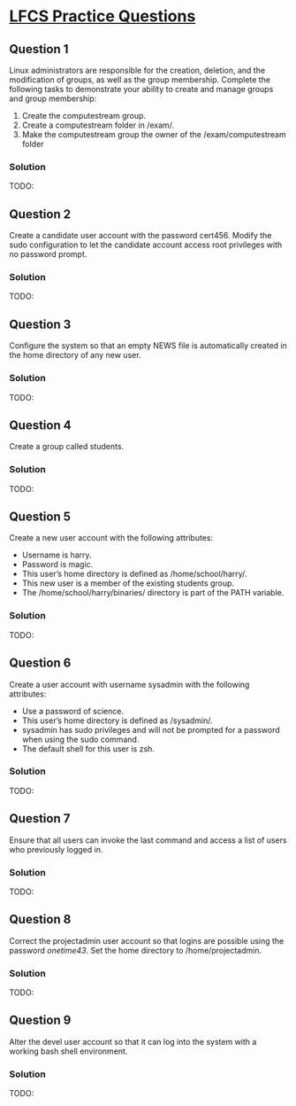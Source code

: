 # [LFCS Practice Questions](https://training.linuxfoundation.org/wp-content/uploads/2019/04/LFCS-Practice-Questions-v1.0.pdf)

## Question 1
Linux administrators are responsible for the creation, deletion,
and the modification of groups, as well as the group membership.
Complete the following tasks to demonstrate your ability to create
and manage groups and group membership:
1. Create the computestream group.
2. Create a computestream folder in /exam/.
3. Make the computestream group the owner of the
/exam/computestream folder

### Solution
TODO:

## Question 2
Create a candidate user account with the password cert456.
Modify the sudo configuration to let the candidate account
access root privileges with no password prompt.

### Solution
TODO:

## Question 3
Configure the system so that an empty NEWS file is automatically
created in the home directory of any new user.

### Solution
TODO:

## Question 4
Create a group called students.

### Solution
TODO:

## Question 5
Create a new user account with the following attributes:
* Username is harry.
* Password is magic.
* This user’s home directory is defined as
/home/school/harry/.
* This new user is a member of the existing students
group.
* The /home/school/harry/binaries/ directory is
part of the PATH variable.

### Solution
TODO:

## Question 6
Create a user account with username sysadmin with the
following attributes:
* Use a password of science.
* This user’s home directory is defined as /sysadmin/.
* sysadmin has sudo privileges and will not be prompted
for a password when using the sudo command.
* The default shell for this user is zsh.

### Solution
TODO:

## Question 7
Ensure that all users can invoke the last command and access
a list of users who previously logged in.

### Solution
TODO:

## Question 8
Correct the projectadmin user account so that logins are
possible using the password _onetime43_. Set the home directory to /home/projectadmin.

### Solution
TODO:

## Question 9
Alter the devel user account so that it can log into the system
with a working bash shell environment.

### Solution
TODO: